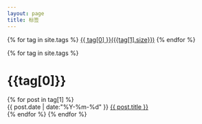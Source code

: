 ```yaml
---
layout: page
title: 标签
---
```

<div class="page-tag">
{% for tag in site.tags %}
<a href="index.html#{{ tag[0] }}">{{ tag[0] }}({{tag[1].size}})</a>
{% endfor %}
</div>


{% for tag in site.tags %}
<h1 class="tag-name" id = "{{tag[0]}}" name="{{tag[0]}}">{{tag[0]}}</h1>
{% for post in tag[1] %}
<div class="article">
<span class="datetime">{{ post.date | date:"%Y-%m-%d" }} </span>
<a href="{{ post.url }}">{{ post.title }}</a>
</div>
{% endfor %}
{% endfor %}